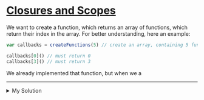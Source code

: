 # [Closures and Scopes](https://www.codewars.com/kata/526ec46d6f5e255e150002d1)

We want to create a function, which returns an array of functions, which return their index in the array. For better understanding, here an example:

```js
var callbacks = createFunctions(5) // create an array, containing 5 functions

callbacks[0]() // must return 0
callbacks[3]() // must return 3
```

We already implemented that function, but when we a

---

<details><summary>My Solution</summary>

```js
function createFunctions(n) {
  var callbacks = []

  for (let i = 0; i < n; i++) {
    callbacks.push(function () {
      return i
    })
  }

  return callbacks
}
```

</details>
